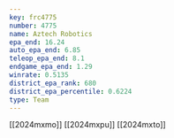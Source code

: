 ```yaml
---
key: frc4775
number: 4775
name: Aztech Robotics
epa_end: 16.24
auto_epa_end: 6.85
teleop_epa_end: 8.1
endgame_epa_end: 1.29
winrate: 0.5135
district_epa_rank: 680
district_epa_percentile: 0.6224
type: Team
---
```

[[2024mxmo]]
[[2024mxpu]]
[[2024mxto]]
